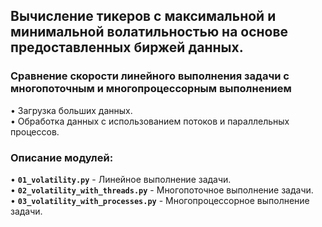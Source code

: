 ## Вычисление тикеров с максимальной и минимальной волатильностью на основе предоставленных биржей данных.
### Сравнение скорости линейного выполнения задачи с многопоточным и многопроцессорным выполнением 

• Загрузка больших данных.  
• Обработка данных с использованием потоков и параллельных процессов. 

### Описание модулей:
• **`01_volatility.py`** - Линейное выполнение задачи.  
• **`02_volatility_with_threads.py`** - Многопоточное выполнение задачи.  
• **`03_volatility_with_processes.py`** - Многопроцессорное выполнение задачи.  